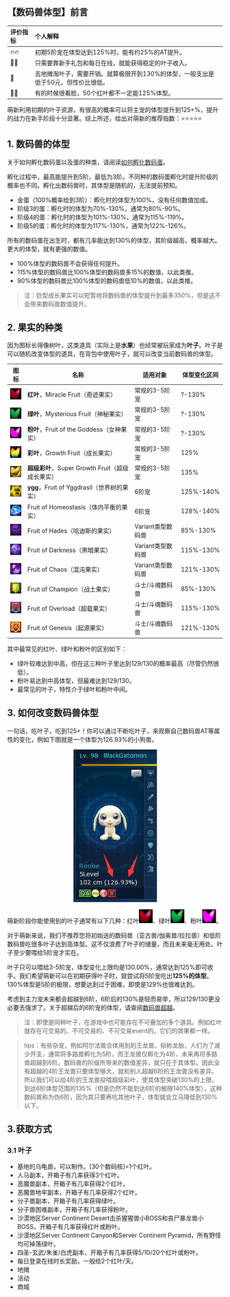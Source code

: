 ## 【数码兽体型】前言

| 评价指标 | 个人解释                                                                       |
| :------ | :----------------------------------------------------------------------------- |
| 🔥🔥    | 初期5阶宠在体型达到125%时，能有约25%的AT提升。                                   |
| 🍙🍙    | 只需要靠新手礼包和每日在线，就能获得稳定的叶子收入。                              |
| 💎      | 去地摊淘叶子，需要开销。就算极限开到130%的体型，一般支出是低于50元，但性价比很低。 |
| 💩💩   | 有的时候很看脸，50个红叶都不一定能125%体型。                                     |

萌新利用初期的叶子资源，有很高的概率可以将主宠的体型提升到125+%，提升的战力在新手阶段十分显著。综上所述，给出对萌新的推荐指数：⭐⭐⭐⭐⭐

## 1. 数码兽的体型

关于如何孵化数码蛋以及蛋的种类，请阅读[如何孵化数码蛋](../2.新手指导/附录B：如何孵化数码蛋.md)。

孵化过程中，最高能提升到5阶，最低为3阶。不同种的数码蛋孵化时提升阶级的概率也不同。孵化出数码兽时，其体型是随机的，无法提前预知。

 - 金蛋（100%概率给到3阶）：孵化时的体型为100%，没有任何数值加成。
 - 阶级3的蛋：孵化时的体型为70%-130%，通常为80%-90%。
 - 阶级4的蛋：孵化时的体型为101%-130%，通常为115%-119%。
 - 阶级5的蛋：孵化时的体型为117%-130%，通常为122%-126%。

所有的数码蛋在出生时，都有几率能达到130%的体型，其阶级越高，概率越大。更大的体型，就有更强的数值。
 - 100%体型的数码兽不会获得任何提升。
 - 115%体型的数码兽比100%体型的数码兽多15%的数值，以此类推。
 - 90%体型的数码兽比100%体型的数码兽低10%的数值，以此类推。

> 注：巨型成长果实可以短暂地将数码兽的体型提升到最多350%，但是这不会带来数码兽数值提升。

## 2. 果实的种类

因为图标长得像树叶，这类道具（实际上是**水果**）也经常被玩家成为**叶子**。叶子是可以随机改变体型的道具，在背包中使用叶子，就可以改变当前数码兽的体型。

|                               图标                               |                      名称                      |     适用对象      | 体型变化区间 |
| --------------------------------------------------------------- | ---------------------------------------------- | ---------------- | ----------- |
| <img src="../imgs/Item/Digimon Size/Miracle Fruit.png"/>        | **红叶**，Miracle Fruit（奇迹果实）              | 常规的3-5阶宠     | ?-130%      |
| <img src="../imgs/Item/Digimon Size/Mysterious Fruit.png"/>     | **绿叶**，Mysterious Fruit（神秘果实）           | 常规的3-5阶宠     | ?-130%      |
| <img src="../imgs/Item/Digimon Size/Fruit of the Goddess.png"/> | **粉叶**，Fruit of the Goddess（女神果实）       | 常规的3-5阶宠     | ?-130%      |
| <img src="../imgs/Item/Digimon Size/Growth Fruit.png"/>         | **彩叶**，Growth Fruit（成长果实）               | 常规的3-5阶宠     | 125%        |
| <img src="../imgs/Item/Digimon Size/Super Growth Fruit.png"/>   | **超级彩叶**，Super Growth Fruit（超级成长果实） | 常规的3-5阶宠     | 135%        |
| <img src="../imgs/Item/Digimon Size/Fruit of Yggdrasil.png"/>   | **ygg**，Fruit of Yggdrasil（世界树的果实）      | 6阶宠             | 125%-140%   |
| <img src="../imgs/Item/Digimon Size/Fruit of Homeostasis.png"/> | Fruit of Homeostasis（体内平衡的果实）           | 6阶宠             | 128%-140%   |
| <img src="../imgs/Item/Digimon Size/Fruit of Hades.png"/>       | Fruit of Hades（哈迪斯的果实）                   | Variant类型数码兽 | 85%-130%    |
| <img src="../imgs/Item/Digimon Size/Fruit of Darkness.png"/>    | Fruit of Darkness（黑暗果实）                   | Variant类型数码兽 | 115%-130%   |
| <img src="../imgs/Item/Digimon Size/Fruit of Chaos.png"/>       | Fruit of Chaos（混沌果实）                      | Variant类型数码兽 | 121%-130%   |
| <img src="../imgs/Item/Digimon Size/Fruit of Champion.png"/>    | Fruit of Champion（战士果实）                   | 斗士/斗魂数码兽    | 85%-130%    |
| <img src="../imgs/Item/Digimon Size/Fruit of Overload.png"/>    | Fruit of Overload（超载果实）                   | 斗士/斗魂数码兽    | 115%-130%   |
| <img src="../imgs/Item/Digimon Size/Fruit of Genesis.png"/>     | Fruit of Genesis（起源果实）                    | 斗士/斗魂数码兽    | 121%-130%   |

其中最常见的红叶、绿叶和粉叶的区别如下：

 - 绿叶较难达到中高，但在这三种叶子里达到129/130的概率最高（尽管仍然很低）。
 - 粉叶易达到中高体型，但最难达到129/130。
 - 最常见的叶子，特性介于绿叶和粉叶中间。

## 3. 如何改变数码兽体型

一句话，吃叶子，吃到125+！你可以通过不断吃叶子，来观察自己数码兽AT等属性的变化，例如下图就是一个体型为126.93%的小狗兽。

<div align="center"><img src="../imgs/Screenshot/3.各类强化系统/数码兽体型/观察数码兽体型.png"/></div>

萌新阶段你能使用到的叶子通常有以下几种：红叶<img src="../imgs/Item/Digimon Size/Miracle Fruit.png"/>、绿叶<img src="../imgs/Item/Digimon Size/Mysterious Fruit.png"/>、粉叶<img src="../imgs/Item/Digimon Size/Fruit of the Goddess.png"/>。

对于萌新来说，我们不推荐您将初始送的数码兽（亚古兽/伽奥兽/拉拉兽）和低阶数码兽吃很多叶子达到高体型。这不仅浪费了叶子的储量，而且未来毫无用处。叶子至少要喂给5阶宠才实在。

叶子只可以喂给3-5阶宠，体型变化上限均是130.00%，通常达到125%即可收手。我们希望萌新可以在初期获得叶子时，就尝试将5阶宠吃出**125%的体型**。130%体型是5阶的极限，想要达到过于困难，即使是129%也很难达到。

考虑到主力宠未来都会超越到6阶，6阶后的130%是轻而易举，所以129/130更没必要去强求了。关于超越后的6阶宠的体型，请查阅[数码兽超越](数码兽超越.md)。

> 注：即使是同种叶子，在游戏中也可能存在不可叠加的多个道具。例如红叶就存在可交易的、不可交易的、不可交易event的。它们的效果都一样。

> tips：有些杂宠，例如阿尔法兽合体用到的王龙兽，俗称龙胎，人们为了减少开支，通常将多路兽孵化为5阶，而王龙兽仅孵化为4阶，未来再将多路兽超越到6阶。数码兽的阶级所带来的数值差异，就只在于其体型。因此没有超越的4阶王龙兽只要体型够大，就和别人超越6阶的王龙兽没有差异。所以我们可以给4阶的王龙兽投喂超级彩叶，使其体型突破130%的上限，到达6阶体型范围的135%（但是仍然不能到达6阶的极限140%体型），这种数码兽称为伪6阶，因为其只要再吃其他叶子，体型就会立马降低到130%以下。

## 3.获取方式

### 3.1 叶子

 - 基地的乌龟兽，可以制作。[30个数码核]=1个红叶。
 - 人马副本，开箱子有几率获得3个红叶。
 - 恶魔兽副本，开箱子有几率获得2个红叶。
 - 恶魔兽地牢副本，开箱子有几率获得2个红叶。
 - 分子兽副本，开箱子有几率获得绿叶。
 - 分子兽困难副本，开箱子有几率获得粉叶。
 - 沙漠地区Server Continent Desert击杀猩猩兽小BOSS和丧尸暴龙兽小BOSS，开箱子有几率获得红叶或粉叶。
 - 沙漠地区Server Continent Canyon和Server Continent Pyramid，所有野怪均可掉落绿叶。
 - 四圣-玄武/朱雀/白虎副本，开箱子有几率获得5/10/20个红叶或粉叶。
 - 每日登录在线时长奖励，一般给2个红叶/天。
 - 地摊
 - 活动
 - 商城
